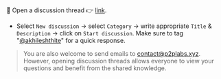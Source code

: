 📑 Open a discussion thread 👉 [link](https://github.com/buidltools/support/discussions).
* Select `New discussion` -> select `Category` -> write appropriate `Title` & `Description` -> click on `Start discussion`. Make sure to tag "[@akhileshthite](https://github.com/akhileshthite)" for a quick response.

> You are also welcome to send emails to contact@p2plabs.xyz. However, opening discussion threads allows everyone to view your questions and benefit from the shared knowledge.

